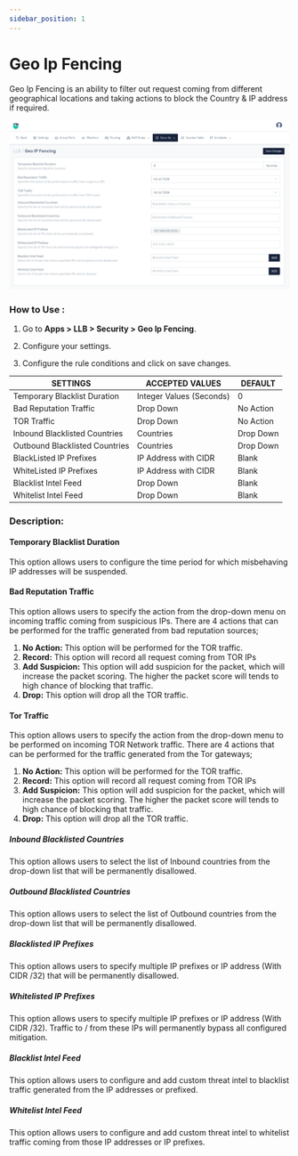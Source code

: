 ```yaml
---
sidebar_position: 1
---
```


# Geo Ip Fencing

Geo Ip Fencing is an ability to filter out request coming from different geographical locations and taking actions to block the Country & IP address if required.

![geo_ip_fencing](/img/llb/v8/llb_geo_ip_fencing.png)

### **How to Use :**

1. Go to **Apps > LLB > Security > Geo Ip Fencing**.

2. Configure your settings.

3. Configure the rule conditions and click on save changes.


| SETTINGS                      | ACCEPTED VALUES             | DEFAULT           |
|-------------------------------|-----------------------------|-------------------|
| Temporary Blacklist Duration  | Integer Values (Seconds)    | 0                 |
| Bad Reputation Traffic        | Drop Down                   | No Action         |
| TOR Traffic                   | Drop Down                   | No Action         |
| Inbound Blacklisted Countries | Countries                   | Drop Down         |
| Outbound Blacklisted Countries| Countries                   | Drop Down         |
| BlackListed IP Prefixes       | IP Address with CIDR        | Blank             |
| WhiteListed IP Prefixes       | IP Address with CIDR        | Blank             |
| Blacklist Intel Feed          | Drop Down                   | Blank             |
| Whitelist Intel Feed          | Drop Down                   | Blank             |

### **Description:**

#### Temporary Blacklist Duration

This option allows users to configure the time period for which misbehaving IP addresses will be suspended.

#### Bad Reputation Traffic

This option allows users to specify the action from the drop-down menu on incoming traffic coming from suspicious IPs. There are 4 actions that can be performed for the traffic generated from bad reputation sources;
1. **No Action:** This option will be performed for the TOR traffic.
2. **Record:** This option will record all request coming from TOR IPs
3. **Add Suspicion:** This option will add suspicion for the packet, which will increase the packet scoring. The higher the packet score will tends to high chance of blocking that traffic.
4. **Drop:** This option will drop all the TOR traffic.

#### Tor Traffic

This option allows users to specify the action from the drop-down menu to be performed on incoming TOR Network traffic. There are 4 actions that can be performed for the traffic generated from the Tor gateways;
1. **No Action:** This option will be performed for the TOR traffic.
2. **Record:** This option will record all request coming from TOR IPs
3. **Add Suspicion:** This option will add suspicion for the packet, which will increase the packet scoring. The higher the packet score will tends to high chance of blocking that traffic.
4. **Drop:** This option will drop all the TOR traffic.

##### **Inbound Blacklisted Countries**

This option allows users to select the list of Inbound countries from the drop-down list that will be permanently disallowed. 

##### **Outbound Blacklisted Countries**

This option allows users to select the list of Outbound countries from the drop-down list that will be permanently disallowed.

##### **Blacklisted IP Prefixes**

This option allows users to specify multiple IP prefixes or IP address (With CIDR /32) that will be permanently disallowed.

##### **Whitelisted IP Prefixes**

This option allows users to specify multiple IP prefixes or IP address (With CIDR /32). Traffic to / from these IPs will permanently bypass all configured mitigation.

##### **Blacklist Intel Feed**

This option allows users to configure and add custom threat intel to blacklist traffic generated from the IP addresses or prefixed.


##### **Whitelist Intel Feed**

This option allows users to configure and add custom threat intel to whitelist traffic coming from those IP addresses or IP prefixes.